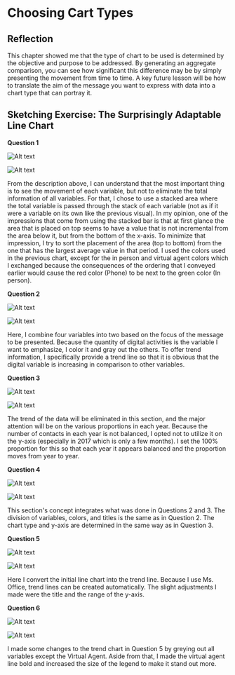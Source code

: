 # Choosing Cart Types
## Reflection
This chapter showed me that the type of chart to be used is determined by the objective and purpose to be addressed. By generating an aggregate comparison, you can see how significant this difference may be by simply presenting the movement from time to time. A key future lesson will be how to translate the aim of the message you want to express with data into a chart type that can portray it.

## Sketching Exercise: The Surprisingly Adaptable Line Chart

**Question 1**

<img
  src="1.1.png"
  alt="Alt text"
  title="Optional title"
  style="display: inline-block; margin: 0 auto; max-width: 800px">

<img
  src="1.2.png"
  alt="Alt text"
  title="Optional title"
  style="display: inline-block; margin: 0 auto; max-width: 800px">

From the description above, I can understand that the most important thing is to see the movement of each variable, but not to eliminate the total information of all variables. For that, I chose to use a stacked area where the total variable is passed through the stack of each variable (not as if it were a variable on its own like the previous visual). In my opinion, one of the impressions that come from using the stacked bar is that at first glance the area that is placed on top seems to have a value that is not incremental from the area below it, but from the bottom of the x-axis. To minimize that impression, I try to sort the placement of the area (top to bottom) from the one that has the largest average value in that period. I used the colors used in the previous chart, except for the in person and virtual agent colors which I exchanged because the consequences of the ordering that I conveyed earlier would cause the red color (Phone) to be next to the green color (In person).


**Question 2**

<img
  src="2.1.png"
  alt="Alt text"
  title="Optional title"
  style="display: inline-block; margin: 0 auto; max-width: 800px">
  
<img
  src="2.2.png"
  alt="Alt text"
  title="Optional title"
  style="display: inline-block; margin: 0 auto; max-width: 800px">
  
Here, I combine four variables into two based on the focus of the message to be presented. Because the quantity of digital activities is the variable I want to emphasize, I color it and gray out the others. To offer trend information, I specifically provide a trend line so that it is obvious that the digital variable is increasing in comparison to other variables.


**Question 3**

<img
  src="3.1.png"
  alt="Alt text"
  title="Optional title"
  style="display: inline-block; margin: 0 auto; max-width: 800px">

<img
  src="3.2.png"
  alt="Alt text"
  title="Optional title"
  style="display: inline-block; margin: 0 auto; max-width: 800px">

The trend of the data will be eliminated in this section, and the major attention will be on the various proportions in each year. Because the number of contacts in each year is not balanced, I opted not to utilize it on the y-axis (especially in 2017 which is only a few months). I set the 100% proportion for this so that each year it appears balanced and the proportion moves from year to year.


**Question 4**

<img
  src="4.1.png"
  alt="Alt text"
  title="Optional title"
  style="display: inline-block; margin: 0 auto; max-width: 800px">
  
<img
  src="4.2.png"
  alt="Alt text"
  title="Optional title"
  style="display: inline-block; margin: 0 auto; max-width: 800px">


This section's concept integrates what was done in Questions 2 and 3. The division of variables, colors, and titles is the same as in Question 2. The chart type and y-axis are determined in the same way as in Question 3.


**Question 5**

<img
  src="5.1.png"
  alt="Alt text"
  title="Optional title"
  style="display: inline-block; margin: 0 auto; max-width: 800px">

<img
  src="5.2.png"
  alt="Alt text"
  title="Optional title"
  style="display: inline-block; margin: 0 auto; max-width: 800px">


Here I convert the initial line chart into the trend line. Because I use Ms. Office, trend lines can be created automatically. The slight adjustments I made were the title and the range of the y-axis.


**Question 6**

<img
  src="6.1.png"
  alt="Alt text"
  title="Optional title"
  style="display: inline-block; margin: 0 auto; max-width: 800px">

<img
  src="6.2.png"
  alt="Alt text"
  title="Optional title"
  style="display: inline-block; margin: 0 auto; max-width: 800px">
  
I made some changes to the trend chart in Question 5 by greying out all variables except the Virtual Agent. Aside from that, I made the virtual agent line bold and increased the size of the legend to make it stand out more.

